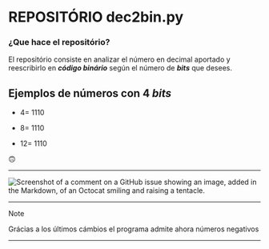 # REPOSITÓRIO dec2bin.py #
### ¿Que hace el repositório? ###
El repositório consiste en analizar el número en decimal aportado y reescribirlo en ***código binário*** según el número de ___bits___ que desees.
## Ejemplos de números con 4 ___bits___ #
- 4= 1110
* 8= 1110
+ 12= 1110

:upside_down_face:

___


![Screenshot of a comment on a GitHub issue showing an image, added in the Markdown, of an Octocat smiling and raising a tentacle.](https://extraconfidencial.com/wp-content/uploads/2021/02/codigo_binario.jpg)

___

>[!NOTE]
>Grácias a los últimos cámbios el programa admite ahora números negativos

___

